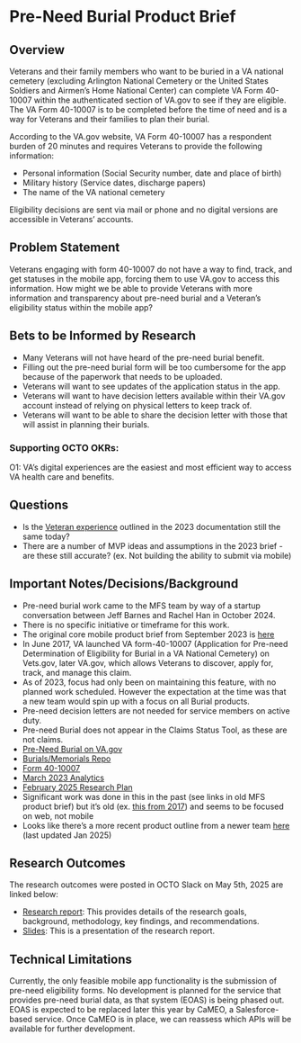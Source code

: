 # Pre-Need Burial Product Brief

## Overview

Veterans and their family members who want to be buried in a VA national cemetery (excluding Arlington National Cemetery or the United States Soldiers and Airmen’s Home National Center) can complete VA Form 40-10007 within the authenticated section of VA.gov to see if they are eligible. The VA Form 40-10007 is to be completed before the time of need and is a way for Veterans and their families to plan their burial.

According to the VA.gov website, VA Form 40-10007 has a respondent burden of 20 minutes and requires Veterans to provide the following information: 

* Personal information (Social Security number, date and place of birth)  
* Military history (Service dates, discharge papers)  
* The name of the VA national cemetery

Eligibility decisions are sent via mail or phone and no digital versions are accessible in Veterans’ accounts. 

## Problem Statement

Veterans engaging with form 40-10007 do not have a way to find, track, and get statuses in the mobile app, forcing them to use VA.gov to access this information. How might we be able to provide Veterans with more information and transparency about pre-need burial and a Veteran’s eligibility status within the mobile app?

## Bets to be Informed by Research

* Many Veterans will not have heard of the pre-need burial benefit.  
* Filling out the pre-need burial form will be too cumbersome for the app because of the paperwork that needs to be uploaded.   
* Veterans will want to see updates of the application status in the app.  
* Veterans will want to have decision letters available within their VA.gov account instead of relying on physical letters to keep track of.  
* Veterans will want to be able to share the decision letter with those that will assist in planning their burials. 


### Supporting OCTO OKRs:

O1: VA’s digital experiences are the easiest and most efficient way to access VA health care and benefits.


## Questions

* Is the [Veteran experience](https://github.com/department-of-veterans-affairs/va.gov-team/blob/master/products/va-mobile-app/features/PreNeed%20Burial%20Claim/PreNeedBurialClaim.md#veteran-experience) outlined in the 2023 documentation still the same today?  
* There are a number of MVP ideas and assumptions in the 2023 brief \- are these still accurate? (ex. Not building the ability to submit via mobile)

## Important Notes/Decisions/Background

* Pre-need burial work came to the MFS team by way of a startup conversation between Jeff Barnes and Rachel Han in October 2024\.  
* There is no specific initiative or timeframe for this work.  
* The original core mobile product brief from September 2023 is [here](https://github.com/department-of-veterans-affairs/va.gov-team/blob/master/products/va-mobile-app/features/PreNeed%20Burial%20Claim/PreNeedBurialClaim.md)  
* In June 2017, VA launched VA form-40-10007 (Application for Pre-need Determination of Eligibility for Burial in a VA National Cemetery) on Vets.gov, later VA.gov, which allows Veterans to discover, apply for, track, and manage this claim.  
* As of 2023, focus had only been on maintaining this feature, with no planned work scheduled. However the expectation at the time was that a new team would spin up with a focus on all Burial products.  
* Pre-need decision letters are not needed for service members on active duty.  
* Pre-need Burial does not appear in the Claims Status Tool, as these are not claims.  
* [Pre-Need Burial on VA.gov](https://www.va.gov/burials-memorials/pre-need-eligibility/)  
* [Burials/Memorials Repo](https://github.com/department-of-veterans-affairs/va.gov-team/tree/master/products/burials-memorials)  
* [Form 40-10007](https://www.va.gov/find-forms/about-form-40-10007/#:~:text=Use%20VA%20Form%2040%2D10007,a%20Veteran%20or%20service%20member.)  
* [March 2023 Analytics](https://github.com/department-of-veterans-affairs/va.gov-team/blob/master/products/burials-memorials/pre-need/discovery/Pre-Need_Analytics_Mar2023.pdf)  
* [February 2025 Research Plan](https://github.com/department-of-veterans-affairs/va.gov-team/blob/master/products/burials-memorials/pre-need/mobile/research/2025-03_research-plan.md)  
* Significant work was done in this in the past (see links in old MFS product brief) but it’s old (ex. [this from 2017](https://github.com/department-of-veterans-affairs/va.gov-team/blob/master/products/burials-memorials/pre-need/jun-2017-mvp/vets.gov-pre-need-burial-charter-6.23.17.pdf)) and seems to be focused on web, not mobile  
* Looks like there’s a more recent product outline from a newer team [here](https://github.com/department-of-veterans-affairs/va.gov-team/blob/master/products/burials-memorials/pre-need/README-2023.md#user-problem-statement) (last updated Jan 2025\)

## Research Outcomes

The research outcomes were posted in OCTO Slack on May 5th, 2025 are linked below: 
* [Research report](https://github.com/department-of-veterans-affairs/va.gov-team/blob/master/products/burials-memorials/pre-need/mobile/research/research-report.md): This provides details of the research goals, background, methodology, key findings, and recommendations. 
* [Slides](https://github.com/department-of-veterans-affairs/va.gov-team/blob/master/products/burials-memorials/pre-need/mobile/research/pre-need-findings.pdf): This is a presentation of the research report.  

## Technical Limitations

Currently, the only feasible mobile app functionality is the submission of pre-need eligibility forms. No development is planned for the service that provides pre-need burial data, as that system (EOAS) is being phased out. EOAS is expected to be replaced later this year by CaMEO, a Salesforce-based service. Once CaMEO is in place, we can reassess which APIs will be available for further development.

